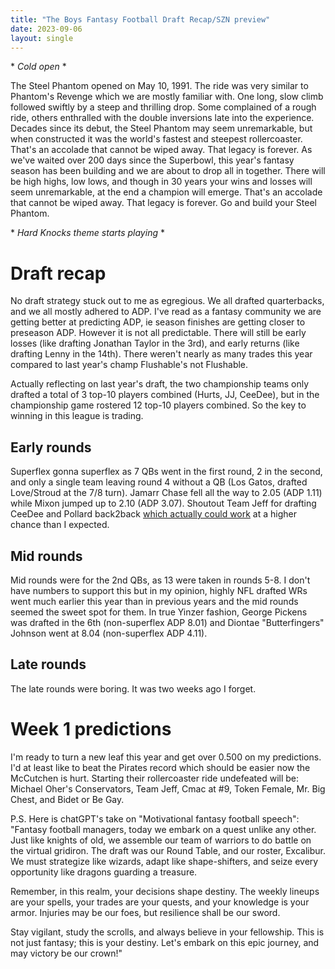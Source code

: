 ```yaml
---
title: "The Boys Fantasy Football Draft Recap/SZN preview"
date: 2023-09-06
layout: single
---
```


\* *Cold open* \*

The Steel Phantom opened on May 10, 1991. The ride was very similar to Phantom's Revenge which we are mostly familiar with. One long, slow climb followed swiftly by a steep and thrilling drop. Some complained of a rough ride, others enthralled with the double inversions late into the experience. Decades since its debut, the Steel Phantom may seem unremarkable, but when constructed it was the world's fastest and steepest rollercoaster. That's an accolade that cannot be wiped away. That legacy is forever. As we've waited over 200 days since the Superbowl, this year's fantasy season has been building and we are about to drop all in together. There will be high highs, low lows, and though in 30 years your wins and losses will seem unremarkable, at the end a champion will emerge. That's an accolade that cannot be wiped away. That legacy is forever. Go and build your Steel Phantom.

\* *Hard Knocks theme starts playing* \*

# Draft recap
No draft strategy stuck out to me as egregious. We all drafted quarterbacks, and we all mostly adhered to ADP. I've read as a fantasy community we are getting better at predicting ADP, ie season finishes are getting closer to preseason ADP. However it is not all predictable. There will still be early losses (like drafting Jonathan Taylor in the 3rd), and early returns (like drafting Lenny in the 14th). There weren't nearly as many trades this year compared to last year's champ Flushable's not Flushable.

Actually reflecting on last year's draft, the two championship teams only drafted a total of 3 top-10 players combined (Hurts, JJ, CeeDee), but in the championship game rostered 12 top-10 players combined. So the key to winning in this league is trading.

## Early rounds
Superflex gonna superflex as 7 QBs went in the first round, 2 in the second, and only a single team leaving round 4 without a QB (Los Gatos, drafted Love/Stroud at the 7/8 turn). Jamarr Chase fell all the way to 2.05 (ADP 1.11) while Mixon jumped up to 2.10 (ADP 3.07). Shoutout Team Jeff for drafting CeeDee and Pollard back2back [which actually could work](https://www.4for4.com/2022/preseason/skill-position-stack-fantasy-football-strategy-analysis) at a higher chance than I expected.

## Mid rounds
Mid rounds were for the 2nd QBs, as 13 were taken in rounds 5-8. I don't have numbers to support this but in my opinion, highly NFL drafted WRs went much earlier this year than in previous years and the mid rounds seemed the sweet spot for them. In true Yinzer fashion, George Pickens was drafted in the 6th (non-superflex ADP 8.01) and Diontae "Butterfingers" Johnson went at 8.04 (non-superflex ADP 4.11).

## Late rounds
The late rounds were boring. It was two weeks ago I forget.

# Week 1 predictions
I'm ready to turn a new leaf this year and get over 0.500 on my predictions. I'd at least like to beat the Pirates record which should be easier now the McCutchen is hurt. Starting their rollercoaster ride undefeated will be: Michael Oher's Conservators, Team Jeff, Cmac at #9, Token Female, Mr. Big Chest, and Bidet or Be Gay.

P.S. Here is chatGPT's take on "Motivational fantasy football speech":
"Fantasy football managers, today we embark on a quest unlike any other. Just like knights of old, we assemble our team of warriors to do battle on the virtual gridiron. The draft was our Round Table, and our roster, Excalibur. We must strategize like wizards, adapt like shape-shifters, and seize every opportunity like dragons guarding a treasure.

Remember, in this realm, your decisions shape destiny. The weekly lineups are your spells, your trades are your quests, and your knowledge is your armor. Injuries may be our foes, but resilience shall be our sword.

Stay vigilant, study the scrolls, and always believe in your fellowship. This is not just fantasy; this is your destiny. Let's embark on this epic journey, and may victory be our crown!"
